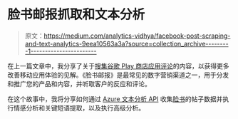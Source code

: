 # 脸书邮报抓取和文本分析

> 原文：<https://medium.com/analytics-vidhya/facebook-post-scraping-and-text-analytics-9eea10563a3a?source=collection_archive---------1----------------------->

在上一篇文章中，我分享了关于[搜集谷歌 Play 商店应用评论](/analytics-vidhya/google-play-store-apps-reviews-scraping-and-text-analytics-sentiment-analysis-5303294fffa7)的内容，以获得更多改善移动应用体验的见解。《脸书邮报》是最常见的数字营销渠道之一，用于分发和推广您的产品和内容，并听取客户的反应和评论。

在这个故事中，我将分享如何通过 [Azure 文本分析 API](https://docs.microsoft.com/en-us/azure/cognitive-services/text-analytics/overview?WT.mc_id=AI-MVP-5004577) 收集[脸书](https://www.facebook.com)的帖子数据并执行情感分析和关键短语提取，以及执行高级分析。